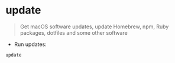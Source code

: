 # update

> Get macOS software updates, update Homebrew, npm, Ruby packages, dotfiles and some other software

- Run updates:

`update`
